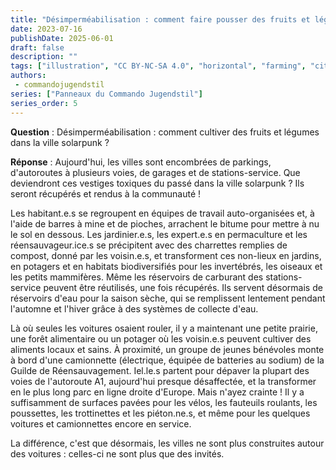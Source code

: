 ```yaml
---
title: "Désimperméabilisation : comment faire pousser des fruits et légumes dans la ville solarpunk ?"
date: 2023-07-16
publishDate: 2025-06-01
draft: false
description: ""
tags: ["illustration", "CC BY-NC-SA 4.0", "horizontal", "farming", "city"]
authors:
 - commandojugendstil
series: ["Panneaux du Commando Jugendstil"]
series_order: 5
---
```


**Question** : 
Désimperméabilisation : comment cultiver des fruits et légumes dans la ville solarpunk ?

**Réponse** :
Aujourd'hui, les villes sont encombrées de parkings, d'autoroutes à plusieurs voies, de garages et de stations-service.
Que deviendront ces vestiges toxiques du passé dans la ville solarpunk ?
Ils seront récupérés et rendus à la communauté !

Les habitant.e.s se regroupent en équipes de travail auto-organisées et, à l'aide de barres à mine et de pioches, arrachent le bitume pour mettre à nu le sol en dessous.
Les jardinier.e.s, les expert.e.s en permaculture et les réensauvageur.ice.s se précipitent avec des charrettes remplies de compost, donné par les voisin.e.s, et transforment ces non-lieux en jardins, en potagers et en habitats biodiversifiés pour les invertébrés, les oiseaux et les petits mammifères.
Même les réservoirs de carburant des stations-service peuvent être réutilisés, une fois récupérés. Ils servent désormais de réservoirs d'eau pour la saison sèche, qui se remplissent lentement pendant l'automne et l'hiver grâce à des systèmes de collecte d'eau.

Là où seules les voitures osaient rouler, il y a maintenant une petite prairie, une forêt alimentaire ou un potager où les voisin.e.s peuvent cultiver des aliments locaux et sains.
À proximité, un groupe de jeunes bénévoles monte à bord d'une camionnette (électrique, équipée de batteries au sodium) de la Guilde de Réensauvagement. Iel.le.s partent pour dépaver la plupart des voies de l'autoroute A1, aujourd'hui presque désaffectée, et la transformer en le plus long parc en ligne droite d'Europe.
Mais n'ayez crainte ! Il y a suffisamment de surfaces pavées pour les vélos, les fauteuils roulants, les poussettes, les trottinettes et les piéton.ne.s, et même pour les quelques voitures et camionnettes encore en service.

La différence, c'est que désormais, les villes ne sont plus construites autour des voitures : celles-ci ne sont plus que des invités.